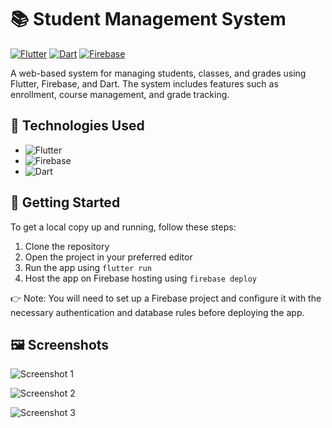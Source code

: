 # 📚 Student Management System
[![Flutter](https://img.shields.io/badge/flutter-v2.8.1-blue)](https://flutter.dev/docs/development/tools/sdk/releases)
[![Dart](https://img.shields.io/badge/dart-v2.15.1-blue)](https://dart.dev/get-dart)
[![Firebase](https://img.shields.io/badge/firebase-v9.0.0-orange)](https://pub.dev/packages/firebase)

A web-based system for managing students, classes, and grades using Flutter, Firebase, and Dart. The system includes features such as enrollment, course management, and grade tracking.


## 🚀 Technologies Used

* ![Flutter](https://img.shields.io/badge/Flutter-%2302569B.svg?style=for-the-badge&logo=Flutter&logoColor=white)
* ![Firebase](https://img.shields.io/badge/firebase-%23039BE5.svg?style=for-the-badge&logo=firebase)
* ![Dart](https://img.shields.io/badge/Dart-%230175C2.svg?style=for-the-badge&logo=dart&logoColor=white)

## 🏁 Getting Started

To get a local copy up and running, follow these steps:

1. Clone the repository
2. Open the project in your preferred editor
3. Run the app using `flutter run`
4. Host the app on Firebase hosting using `firebase deploy`

👉 Note: You will need to set up a Firebase project and configure it with the necessary authentication and database rules before deploying the app. 

## 🖼️ Screenshots

![Screenshot 1](https://user-images.githubusercontent.com/87107996/214767629-84ca69cc-f182-4659-b450-52430f35a23a.jpg)

![Screenshot 2](https://user-images.githubusercontent.com/87107996/214767643-6efb7b43-51f9-4646-a88d-fb9c8431cf34.jpg)

![Screenshot 3](https://user-images.githubusercontent.com/87107996/214767656-cd087054-a67c-4805-90cd-332aad0e942c.jpg)

